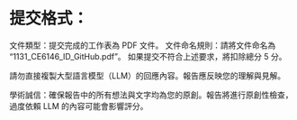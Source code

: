 # 提交格式：

文件類型：提交完成的工作表為 PDF 文件。
文件命名規則：請將文件命名為 “1131_CE6146_ID_GitHub.pdf”。
如果提交不符合上述要求，將扣除總分 5 分。

請勿直接複製大型語言模型（LLM）的回應內容。報告應反映您的理解與見解。

學術誠信：確保報告中的所有想法與文字均為您的原創。報告將進行原創性檢查，過度依賴 LLM 的內容可能會影響評分。